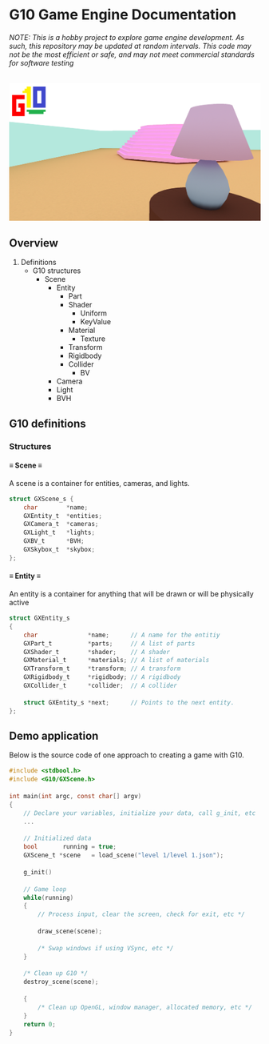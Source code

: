 # G10 Game Engine Documentation
###### NOTE: This is a hobby project to explore game engine development. As such, this repository may be updated at random intervals. This code may not be the most efficient or safe, and may not meet commercial standards for software testing 
![G10 Picture](G10-Picture.png)
## Overview
1. Definitions
    - G10 structures
        - Scene
            - Entity
                - Part
                - Shader
                    - Uniform
                    - KeyValue
                - Material
                    - Texture
                - Transform
                - Rigidbody
                - Collider
                    - BV
            - Camera
            - Light
            - BVH


## G10 definitions
### Structures
#### ≡ Scene ≡ 
A scene is a container for entities, cameras, and lights. 
```c
struct GXScene_s {
    char        *name;
    GXEntity_t  *entities;
    GXCamera_t  *cameras;
    GXLight_t   *lights;
    GXBV_t      *BVH;
    GXSkybox_t  *skybox;
};
```

#### ≡ Entity ≡ 
An entity is a container for anything that will be drawn or will be physically active
```c
struct GXEntity_s
{
    char              *name;      // A name for the entitiy
    GXPart_t          *parts;     // A list of parts
    GXShader_t        *shader;    // A shader
    GXMaterial_t      *materials; // A list of materials
    GXTransform_t     *transform; // A transform
    GXRigidbody_t     *rigidbody; // A rigidbody
    GXCollider_t      *collider;  // A collider

    struct GXEntity_s *next;      // Points to the next entity.
};
```

## Demo application
Below is the source code of one approach to creating a game with G10. 
```c
#include <stdbool.h>
#include <G10/GXScene.h>

int main(int argc, const char[] argv)
{
    // Declare your variables, initialize your data, call g_init, etc 
	...

	// Initialized data 
	bool       running = true;
	GXScene_t *scene   = load_scene("level 1/level 1.json");

    g_init()

	// Game loop 
	while(running)
	{
		// Process input, clear the screen, check for exit, etc */
		
		draw_scene(scene);

		/* Swap windows if using VSync, etc */
	}

	/* Clean up G10 */
	destroy_scene(scene);
	
	{
		/* Clean up OpenGL, window manager, allocated memory, etc */
	}
	return 0;
}
```